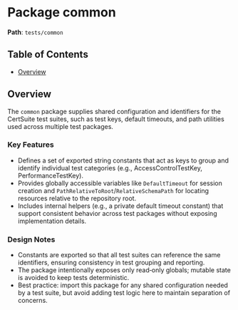 # Package common

**Path**: `tests/common`

## Table of Contents

- [Overview](#overview)

## Overview

The `common` package supplies shared configuration and identifiers for the CertSuite test suites, such as test keys, default timeouts, and path utilities used across multiple test packages.

### Key Features

- Defines a set of exported string constants that act as keys to group and identify individual test categories (e.g., AccessControlTestKey, PerformanceTestKey).
- Provides globally accessible variables like `DefaultTimeout` for session creation and `PathRelativeToRoot`/`RelativeSchemaPath` for locating resources relative to the repository root.
- Includes internal helpers (e.g., a private default timeout constant) that support consistent behavior across test packages without exposing implementation details.

### Design Notes

- Constants are exported so that all test suites can reference the same identifiers, ensuring consistency in test grouping and reporting.
- The package intentionally exposes only read‑only globals; mutable state is avoided to keep tests deterministic.
- Best practice: import this package for any shared configuration needed by a test suite, but avoid adding test logic here to maintain separation of concerns.

